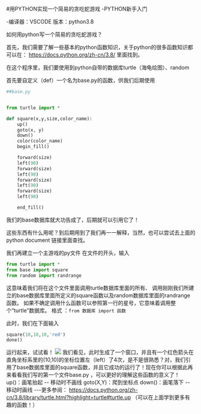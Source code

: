 #用PYTHON实现一个简易的贪吃蛇游戏 -PYTHON新手入门

-编译器：VSCODE 版本：python3.8

如何用python写一个简易的贪吃蛇游戏？

首先，我们需要了解一些基本的python函数知识，关于python的很多函数知识都可以在： https://docs.python.org/zh-cn/3.8/ 里面找到。

在这个程序里，我们要使用到python自带的数据库turtle（海龟绘图）、random

首先要自定义（def）一个名为base.py的函数，供我们后期使用





```python
##base.py


from turtle import *

def square(x,y,size,color_name):
    up()
    goto(x, y)
    down()
    color(color_name)
    begin_fill()

    forward(size)
    left(90)
    forward(size)
    left(90)
    forward(size)
    left(90)
    forward(size)
    left(90)

    end_fill()

```
我们的base数据库就大功告成了，后期就可以引用它了！

这些东西有什么用呢？到后期用到了我们再一一解释，当然，也可以尝试去上面的python document 链接里面查找。

我们再建立一个主游戏的py文件
在文件的开头，输入
```python
from turtle import *
from base import square
from random import randrange
```
这意味着我们将在这个文件里面调用turtle数据库里面的所有、
调用刚刚我们所建立的base数据库里面所定义的square函数以及random数据库里面的randrange函数。
如果不确定调用什么函数可以参照第一行的星号，它意味着调用整个“turtle”数据库。
格式 ：`from 数据库 import 函数`


此时，我们在下面输入

```python
square(10,10,10,'red')
done()
```
运行起来，试试看！ 
![](/img/bVcSIIX)
我们看见，此时生成了一个窗口，并且有一个红色箭头在直角坐标系里的(10,10)的坐标位置左（left）了4次，是不是很熟悉？对，我们引用了base数据库里面的square函数，并且它成功的运行了！现在你可以根据此再来看看我们写的第一个文件base.py ，可以更好的理解这些函数的意义了！
up()：画笔抬起 -- 移动时不画线
goto(X,Y)：爬到坐标点
down()：画笔落下 -- 移动时画线
---更多参阅： https://docs.python.org/zh-cn/3.8/library/turtle.html?highlight=turtle#turtle.up （可以在上面学到更多有趣的函数！）

